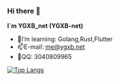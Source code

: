 ### Hi there 👋

**I`m YGXB_net (YGXB-net)**

- 🌱I’m learning: Golang,Rust,Flutter
- 📫E-mail: me@ygxb.net
- 💬QQ: 3040809965

[![Top Langs](https://github-readme-stats.vercel.app/api/top-langs/?username=YGXB-net&layout=compact)](https://github.com/YGXB-net)
